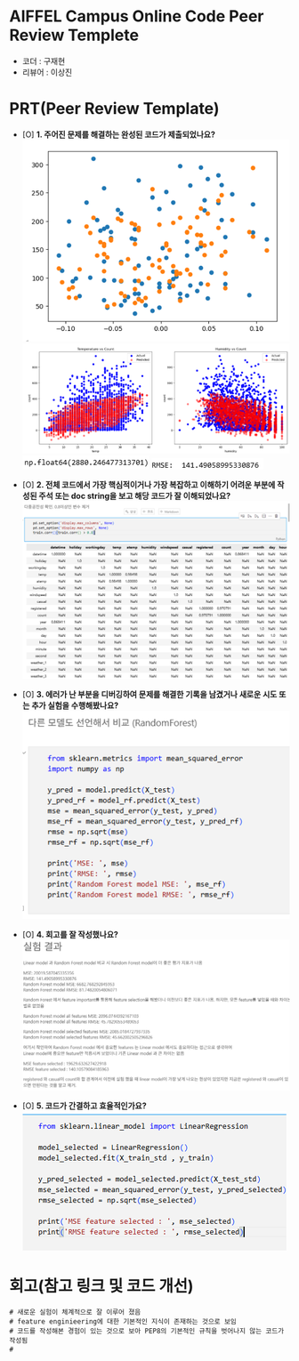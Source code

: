 # AIFFEL Campus Online Code Peer Review Templete
- 코더 : 구재현
- 리뷰어 : 이상진


# PRT(Peer Review Template)
- [O]  **1. 주어진 문제를 해결하는 완성된 코드가 제출되었나요?**
        ![alt text](img/image.png)
        ![alt text](img/image-1.png)
        ![alt text](img/image-2.png)
        ![alt text](img/image-3.png)
    
- [O]  **2. 전체 코드에서 가장 핵심적이거나 가장 복잡하고 이해하기 어려운 부분에 작성된 
주석 또는 doc string을 보고 해당 코드가 잘 이해되었나요?**
        ![alt text](img/image-7.png)
        
- [O]  **3. 에러가 난 부분을 디버깅하여 문제를 해결한 기록을 남겼거나
새로운 시도 또는 추가 실험을 수행해봤나요?**
        ![alt text](img/image-4.png)
        
- [O]  **4. 회고를 잘 작성했나요?**
        ![alt text](img/image-5.png)

- [O]  **5. 코드가 간결하고 효율적인가요?**
        ![alt text](img/image-6.png)


# 회고(참고 링크 및 코드 개선)
```
# 새로운 실험이 체계적으로 잘 이루어 졌음 
# feature enginieering에 대한 기본적인 지식이 존재하는 것으로 보임
# 코드를 작성해본 경험이 있는 것으로 보아 PEP8의 기본적인 규칙을 벗어나지 않는 코드가 작성됨
# 
```
